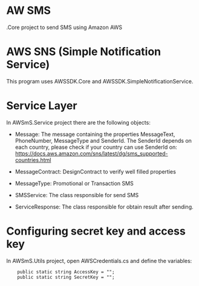 # AW SMS
.Core project to send SMS using Amazon AWS

# AWS SNS (Simple Notification Service)
This program uses AWSSDK.Core and AWSSDK.SimpleNotificationService.

# Service Layer
In AWSmS.Service project there are the following objects:

- Message: The message containing the properties MessageText, PhoneNumber, MessageType and SenderId.  The SenderId depends on each country, please check if your country can use SenderId on: https://docs.aws.amazon.com/sns/latest/dg/sms_supported-countries.html

- MessageContract: DesignContract to verify well filled properties 
- MessageType: Promotional or Transaction SMS
- SMSService: The class responsible for send SMS

- ServiceResponse: The class responsible for obtain result after sending.

# Configuring secret key and access key
In AWSmS.Utils project, open AWSCredentials.cs and define the variables:

        public static string AccessKey = "";
        public static string SecretKey = "";

